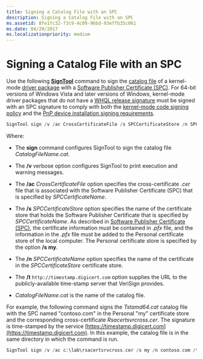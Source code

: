 ```yaml
---
title: Signing a Catalog File with an SPC
description: Signing a Catalog File with an SPC
ms.assetid: 8fe1fc32-73c9-4c09-96bd-93effb35c061
ms.date: 04/20/2017
ms.localizationpriority: medium
---
```


# Signing a Catalog File with an SPC

Use the following [**SignTool**](https://docs.microsoft.com/windows-hardware/drivers/devtest/signtool) command to sign the [catalog file](catalog-files.md) of a kernel-mode [driver package](driver-packages.md) with a [Software Publisher Certificate (SPC)](software-publisher-certificate.md). For 64-bit versions of Windows Vista and later versions of Windows, kernel-mode driver packages that do not have a [WHQL release signature](whql-release-signature.md) must be signed with an SPC signature to comply with both the [kernel-mode code signing policy](kernel-mode-code-signing-policy--windows-vista-and-later-.md) and the [PnP device installation signing requirements](pnp-device-installation-signing-requirements--windows-vista-and-later-.md).

```cpp
SignTool sign /v /ac CrossCertificateFile /s SPCCertificateStore /n SPCCertificateName /t http://timestamp.digicert.com CatalogFileName.cat
```

Where:

- The **sign** command configures SignTool to sign the catalog file *CatalogFileName.cat*.

- The **/v** verbose option configures SignTool to print execution and warning messages.

- The **/ac** *CrossCertificateFile* option specifies the cross-certificate *.cer* file that is associated with the Software Publisher Certificate (SPC) that is specified by *SPCCertificateName*.

- The **/s** *SPCCertificateStore* option specifies the name of the certificate store that holds the Software Publisher Certificate that is specified by *SPCCertificateName*. As described in [Software Publisher Certificate (SPC)](software-publisher-certificate.md), the certificate information must be contained in *.pfx* file, and the information in the *.pfx* file must be added to the Personal certificate store of the local computer. The Personal certificate store is specified by the option **/s my**.

- The **/n** *SPCCertificateName* option specifies the name of the certificate in the *SPCCertificateStore* certificate store.

- The **/t** `http://timestamp.digicert.com` option supplies the URL to the publicly-available time-stamp server that VeriSign provides.

- *CatalogFileName.cat* is the name of the catalog file.

For example, the following command signs the *Tstamd64.cat* catalog file with the SPC named "contoso.com" in the Personal "my" certificate store and the corresponding cross-certificate *Rsacertsvrcross.cer*. The signature is time-stamped by the service [https://timestamp.digicert.com](https://timestamp.digicert.com). In this example, the catalog file is in the same directory in which the command is run.

```cpp
SignTool sign /v /ac c:\lab\rsacertsrvcross.cer /s my /n contoso.com /t http://timestamp.digicert.com tstamd64.cat
```
